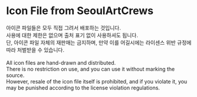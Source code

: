 # Icon File from SeoulArtCrews

아이콘 파일들은 모두 직접 그려서 배포하는 것입니다.<br>
사용에 대한 제한은 없으며 출처 표기 없이 사용하셔도 됩니다.<br>
단, 아이콘 파일 자체의 재판매는 금지하며, 만약 이를 어길시에는 라이센스 위반 규정에 따라 처벌받을 수 있습니다.<br>
<br>
All icon files are hand-drawn and distributed.<br>
There is no restriction on use, and you can use it without marking the source.<br>
However, resale of the icon file itself is prohibited, and if you violate it, you may be punished according to the license violation regulations.<br>
